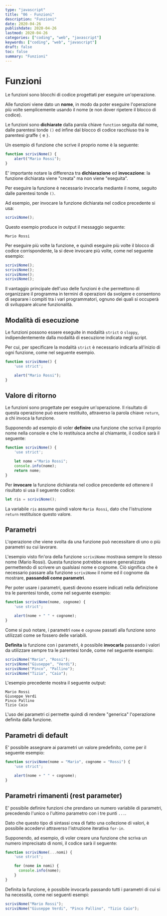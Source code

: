 ```yaml
---
type: "javascript"
title: "06 - Funzioni"
description: "Funzioni"
date: 2020-04-26
publishdate: 2020-04-26
lastmod: 2020-04-26
categories: ["coding", "web", "javascript"]
keywords: ["coding", "web", "javascript"]
draft: false
toc: false
summary: "Funzioni"
---
```


# Funzioni

Le funzioni sono blocchi di codice progettati per eseguire un'operazione.

Alle funzioni viene dato un **nome**, in modo da poter eseguire l'operazione più volte semplicemente usando il nome (e non dover ripetere il blocco di codice).

Le funzioni sono **dichiarate** dalla parola chiave ``function`` seguita dal nome, dalle parentesi tonde ``()`` ed infine dal blocco di codice racchiuso tra le parentesi graffe ``{`` e ``}``.

Un esempio di funzione che scrive il proprio nome è la seguente:

```javascript
function scriviNome() {
    alert("Mario Rossi");
}
```

E' importante notare la differenza tra **dichiarazione** ed **invocazione**: la funzione dichiarata viene "creata" ma non viene "eseguita".

Per eseguire la funzione è necessario invocarla mediante il nome, seguito dalle parentesi tonde ``()``.

Ad esempio, per invocare la funzione dichiarata nel codice precedente si usa:

```javascript
scriviNome();
```

Questo esempio produce in output il messaggio seguente:

```
Mario Rossi
```

Per eseguire più volte la funzione, e quindi eseguire più volte il blocco di codice corrispondente, la si deve invocare più volte, come nel seguente esempio:

```javascript
scriviNome();
scriviNome();
scriviNome();
scriviNome();
```

Il vantaggio principale dell'uso delle funzioni è che permettono di organizzare il programma in termini di operazioni da svolgere e consentono di separare i compiti tra i vari programmatori, ognuno dei quali si occuperà di sviluppare alcune funzionalità.

## Modalità di esecuzione

Le funzioni possono essere eseguite in modalità ``strict`` o ``sloppy``, indipendentemente dalla modalità di esecuzione indicata negli script.

Per cui, per specificare la modalità ``strict`` è necessario indicarla all'inizio di ogni funzione, come nel seguente esempio.

```javascript
function scriviNome() {
    'use strict';

    alert("Mario Rossi");
}
```

## Valore di ritorno

Le funzioni sono progettate per eseguire un'operazione. Il risultato di questa operazione può essere restituito, attraverso la parola chiave ``return``, a chi invoca la funzione.

Supponendo ad esempio di voler **definire** una funzione che scriva il proprio nome nella console e che lo restituisca anche al chiamante, il codice sarà il seguente:

```javascript
function scriviNome() {
    'use strict';

    let nome ="Mario Rossi";
    console.info(nome);
    return nome;
}
```

Per **invocare** la funzione dichiarata nel codice precedente ed ottenere il risultato si usa il seguente codice:

```javascript
let ris = scriviNome();
```

La variabile ``ris`` assume quindi valore ``Mario Rossi``, dato che l'istruzione ``return`` restituisce questo valore.

## Parametri

L'operazione che viene svolta da una funzione può necessitare di uno o più parametri su cui lavorare.

L'esempio visto fin'ora della funzione ``scriviNome`` mostrava sempre lo stesso nome (Mario Rossi). Questa funzione potrebbe essere generalizzata permettendo di scrivere un qualsiasi nome e cognome. Ciò significa che è necessario passare alla funzione ``scriviNome`` il nome ed il cognome da mostrare, **passandoli come parametri**.

Per poter usare i parametri, questi devono essere indicati nella definizione tra le parentesi tonde, come nel seguente esempio:

```javascript
function scriviNome(nome, cognome) {
    'use strict';

    alert(nome + " " + cognome);
}
```

Come si può notare, i parametri ``nome`` e ``cognome`` passati alla funzione sono utilizzati come se fossero delle variabili.

**Definita** la funzione con i parametri, è possibile **invocarla** passando i valori da utilizzare sempre tra le parentesi tonde, come nel seguente esempio:

```javascript
scriviNome("Mario", "Rossi");
scriviNome("Giuseppe", "Verdi");
scriviNome("Pinco", "Pallino");
scriviNome("Tizio", "Caio");
```

L'esempio precedente mostra il seguente output:

```output
Mario Rossi
Giuseppe Verdi
Pinco Pallino
Tizio Caio
```

L'uso dei parametri ci permette quindi di rendere "generica" l'operazione definita dalla funzione.

## Parametri di default

E' possibile assegnare ai parametri un valore predefinito, come per il seguente esempio:

```javascript
function scriviNome(nome = "Mario", cognome = "Rossi") {
    'use strict';

    alert(nome + " " + cognome);
}
```

## Parametri rimanenti (rest parameter)

E' possibile definire funzioni che prendano un numero variabile di parametri, precedendo l'unico o l'ultimo parametro  con i tre punti ``...``.

Dato che questo tipo di sintassi crea di fatto una collezione di valori, è possibile accedervi attraverso l'istruzione iterativa ``for-in``.

Supponendo, ad esempio, di voler creare una funzione che scriva un numero imprecisato di nomi, il codice sarà il seguente:

```javascript
function scriviNome(...nomi) {
    'use strict';

    for (nome in nomi) {
      console.info(nome);
    }
}
```

Definita la funzione, è possibile invocarla passando tutti i parametri di cui si ha necessità, come nei seguenti esempi:

```javascript
scriviNome("Mario Rossi");
scriviNome("Giuseppe Verdi", "Pinco Pallino", "Tizio Caio");
```
